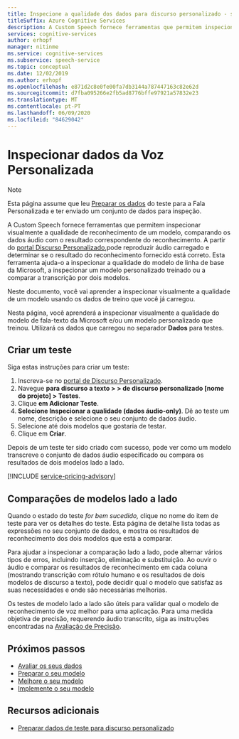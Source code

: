 ```yaml
---
title: Inspecione a qualidade dos dados para discurso personalizado - serviço de fala
titleSuffix: Azure Cognitive Services
description: A Custom Speech fornece ferramentas que permitem inspecionar visualmente a qualidade de reconhecimento de um modelo, comparando os dados áudio com o resultado correspondente do reconhecimento. Pode reproduzir o áudio carregado e determinar se o resultado do reconhecimento fornecido está correto.
services: cognitive-services
author: erhopf
manager: nitinme
ms.service: cognitive-services
ms.subservice: speech-service
ms.topic: conceptual
ms.date: 12/02/2019
ms.author: erhopf
ms.openlocfilehash: e871d2c8e0fe00fa7db3144a787447163c82e62d
ms.sourcegitcommit: d7fba095266e2fb5ad8776bffe97921a57832e23
ms.translationtype: MT
ms.contentlocale: pt-PT
ms.lasthandoff: 06/09/2020
ms.locfileid: "84629042"
---
```

# <a name="inspect-custom-speech-data"></a>Inspecionar dados da Voz Personalizada

> [!NOTE]
> Esta página assume que leu [Preparar os dados](how-to-custom-speech-test-data.md) do teste para a Fala Personalizada e ter enviado um conjunto de dados para inspeção.

A Custom Speech fornece ferramentas que permitem inspecionar visualmente a qualidade de reconhecimento de um modelo, comparando os dados áudio com o resultado correspondente do reconhecimento. A partir do [portal Discurso Personalizado,](https://speech.microsoft.com/customspeech)pode reproduzir áudio carregado e determinar se o resultado do reconhecimento fornecido está correto. Esta ferramenta ajuda-o a inspecionar a qualidade do modelo de linha de base da Microsoft, a inspecionar um modelo personalizado treinado ou a comparar a transcrição por dois modelos.

Neste documento, você vai aprender a inspecionar visualmente a qualidade de um modelo usando os dados de treino que você já carregou.

Nesta página, você aprenderá a inspecionar visualmente a qualidade do modelo de fala-texto da Microsoft e/ou um modelo personalizado que treinou. Utilizará os dados que carregou no separador **Dados** para testes.

## <a name="create-a-test"></a>Criar um teste

Siga estas instruções para criar um teste:

1. Inscreva-se no [portal de Discurso Personalizado](https://speech.microsoft.com/customspeech).
2. Navegue **para discurso a texto > > de discurso personalizado [nome do projeto] > Testes**.
3. Clique **em Adicionar Teste**.
4. **Selecione Inspecionar a qualidade (dados áudio-only)**. Dê ao teste um nome, descrição e selecione o seu conjunto de dados áudio.
5. Selecione até dois modelos que gostaria de testar.
6. Clique em **Criar**.

Depois de um teste ter sido criado com sucesso, pode ver como um modelo transcreve o conjunto de dados áudio especificado ou compara os resultados de dois modelos lado a lado.

[!INCLUDE [service-pricing-advisory](includes/service-pricing-advisory.md)]

## <a name="side-by-side-model-comparisons"></a>Comparações de modelos lado a lado

Quando o estado do teste _for bem sucedido,_ clique no nome do item de teste para ver os detalhes do teste. Esta página de detalhe lista todas as expressões no seu conjunto de dados, e mostra os resultados de reconhecimento dos dois modelos que está a comparar.

Para ajudar a inspecionar a comparação lado a lado, pode alternar vários tipos de erros, incluindo inserção, eliminação e substituição. Ao ouvir o áudio e comparar os resultados de reconhecimento em cada coluna (mostrando transcrição com rótulo humano e os resultados de dois modelos de discurso a texto), pode decidir qual o modelo que satisfaz as suas necessidades e onde são necessárias melhorias.

Os testes de modelo lado a lado são úteis para validar qual o modelo de reconhecimento de voz melhor para uma aplicação. Para uma medida objetiva de precisão, requerendo áudio transcrito, siga as instruções encontradas na [Avaliação de Precisão](how-to-custom-speech-evaluate-data.md).

## <a name="next-steps"></a>Próximos passos

- [Avaliar os seus dados](how-to-custom-speech-evaluate-data.md)
- [Preparar o seu modelo](how-to-custom-speech-train-model.md)
- [Melhore o seu modelo](how-to-custom-speech-improve-accuracy.md)
- [Implemente o seu modelo](how-to-custom-speech-deploy-model.md)

## <a name="additional-resources"></a>Recursos adicionais

- [Preparar dados de teste para discurso personalizado](how-to-custom-speech-test-data.md)
